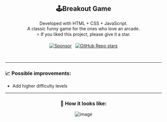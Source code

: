 <div align="center">

 ## 🕹️Breakout Game

</div>

<p align="center">
  Developed with HTML + CSS + JavaScript. <br>
  A classic funny game for the ones who love an arcade. <br>
 ⭐ If you liked this project, please give it a star. <br>
</p>

<!-- |||||||||||||||||||| SPONSORS & STARS |||||||||||||||||||| -->
<p align='center'>
  <a href="https://github.com/sponsors/dev-ggomes"><img alt="Sponsor" src="https://img.shields.io/badge/sponsor-30363D?style=for-the-badge&logo=GitHub-Sponsors&logoColor=#white" /></a>
  &nbsp;
  <a href="#"><img alt="GitHub Repo stars" src="https://img.shields.io/github/stars/dev-ggomes/auto-refresh-any-site?style=for-the-badge" /></a>
</p>

<br>

---

<div align="left">
  
  ### 📈 Possible improvements:
   - Add higher difficulty levels
</div>

---

<div align="center">
  
  ### 👀 How it looks like:
  ![image](https://github.com/user-attachments/assets/fe3572d6-b7f5-4fe8-a28c-1106709a4dd1)  
</div>
